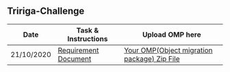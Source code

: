 ## Tririga-Challenge


Date  | Task & Instructions | Upload OMP here
-----|-----|-----
21/10/2020| [Requirement Document](https://ibm.ent.box.com/folder/124721379058) | [Your OMP(Object migration package) Zip File](https://ibm.ent.box.com/folder/124721379058)

